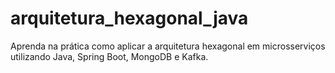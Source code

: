 # arquitetura_hexagonal_java
Aprenda na prática como aplicar a arquitetura hexagonal em microsserviços utilizando Java, Spring Boot, MongoDB e Kafka.
